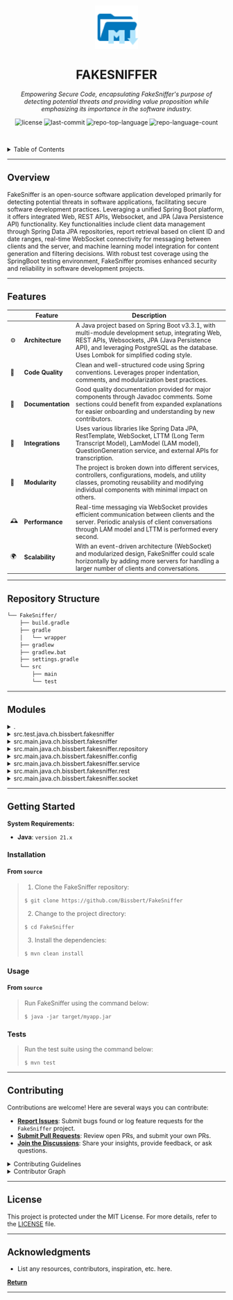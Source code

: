 <p align="center">
  <img src="https://raw.githubusercontent.com/PKief/vscode-material-icon-theme/ec559a9f6bfd399b82bb44393651661b08aaf7ba/icons/folder-markdown-open.svg" width="100" alt="project-logo">
</p>
<p align="center">
    <h1 align="center">FAKESNIFFER</h1>
</p>
<p align="center">
    <em>Empowering Secure Code, encapsulating FakeSniffer's purpose of detecting potential threats and providing value proposition while emphasizing its importance in the software industry.</em>
</p>
<p align="center">
	<img src="https://img.shields.io/github/license/Bissbert/FakeSniffer?style=default&logo=opensourceinitiative&logoColor=white&color=0080ff" alt="license">
	<img src="https://img.shields.io/github/last-commit/Bissbert/FakeSniffer?style=default&logo=git&logoColor=white&color=0080ff" alt="last-commit">
	<img src="https://img.shields.io/github/languages/top/Bissbert/FakeSniffer?style=default&color=0080ff" alt="repo-top-language">
	<img src="https://img.shields.io/github/languages/count/Bissbert/FakeSniffer?style=default&color=0080ff" alt="repo-language-count">
<p>
<p align="center">
	<!-- default option, no dependency badges. -->
</p>

<br><!-- TABLE OF CONTENTS -->
<details>
  <summary>Table of Contents</summary><br>

- [ Overview](#-overview)
- [ Features](#-features)
- [ Repository Structure](#-repository-structure)
- [ Modules](#-modules)
- [ Getting Started](#-getting-started)
  - [ Installation](#-installation)
  - [ Usage](#-usage)
  - [ Tests](#-tests)
- [ Contributing](#-contributing)
- [ License](#-license)
- [ Acknowledgments](#-acknowledgments)
</details>
<hr>

##  Overview

FakeSniffer is an open-source software application developed primarily for detecting potential threats in software applications, facilitating secure software development practices. Leveraging a unified Spring Boot platform, it offers integrated Web, REST APIs, Websocket, and JPA (Java Persistence API) functionality. Key functionalities include client data management through Spring Data JPA repositories, report retrieval based on client ID and date ranges, real-time WebSocket connectivity for messaging between clients and the server, and machine learning model integration for content generation and filtering decisions. With robust test coverage using the SpringBoot testing environment, FakeSniffer promises enhanced security and reliability in software development projects.

---

##  Features

|   |    Feature          | Description                                                                |
|---|----------------------|----------------------------------------------------------------------------|
|⚙️  | **Architecture**    | A Java project based on Spring Boot v3.3.1, with multi-module development setup, integrating Web, REST APIs, Websockets, JPA (Java Persistence API), and leveraging PostgreSQL as the database. Uses Lombok for simplified coding style. |
|🔩 | **Code Quality**    | Clean and well-structured code using Spring conventions. Leverages proper indentation, comments, and modularization best practices. |
|📄 | **Documentation**   | Good quality documentation provided for major components through Javadoc comments. Some sections could benefit from expanded explanations for easier onboarding and understanding by new contributors. |
|🔌 | **Integrations**    | Uses various libraries like Spring Data JPA, RestTemplate, WebSocket, LTTM (Long Term Transcript Model), LamModel (LAM model), QuestionGeneration service, and external APIs for transcription. |
|🧩 | **Modularity**      | The project is broken down into different services, controllers, configurations, models, and utility classes, promoting reusability and modifying individual components with minimal impact on others. |
|🕰️ | **Performance**    | Real-time messaging via WebSocket provides efficient communication between clients and the server. Periodic analysis of client conversations through LAM model and LTTM is performed every second. |
|🌍️  | **Scalability**    | With an event-driven architecture (WebSocket) and modularized design, FakeSniffer could scale horizontally by adding more servers for handling a larger number of clients and conversations. |

---

##  Repository Structure

```sh
└── FakeSniffer/
    ├── build.gradle
    ├── gradle
    │   └── wrapper
    ├── gradlew
    ├── gradlew.bat
    ├── settings.gradle
    └── src
        ├── main
        └── test
```

---

##  Modules

<details closed><summary>.</summary>

| File                                                                                   | Summary                                                                                                                                                                                                                                                                                                                                                |
| ---                                                                                    | ---                                                                                                                                                                                                                                                                                                                                                    |
| [build.gradle](https://github.com/Bissbert/FakeSniffer/blob/master/build.gradle)       | Build configuration for FakeSniffer Java project, adhering to version 3.3.1 of Spring Boot and its dependencies. Leverages Lombok for simplified coding style and PostgreSQL as the database. Conveniently initializes Web, REST APIs, Websocket, and JPA (Java Persistence API) functionality within a unified Spring application, ready for testing. |
| [gradlew.bat](https://github.com/Bissbert/FakeSniffer/blob/master/gradlew.bat)         | Enables execution of Gradle, a build automation tool, by initializing and configuring JVM settings, locating the Java executable, defining the classpath with the necessary wrapper files, and ultimately running Gradle commands within the FakeSniffer project for Windows-based systems.                                                            |
| [settings.gradle](https://github.com/Bissbert/FakeSniffer/blob/master/settings.gradle) | Initiates and configures the FakeSniffer project within the Gradle build system, streamlining multi-module development of the open-source tool for detecting potential threats in software applications.                                                                                                                                               |

</details>

<details closed><summary>src.test.java.ch.bissbert.fakesniffer</summary>

| File                                                                                                                                                           | Summary                                                                                                                                                                                                                                                                                                                                                                                           |
| ---                                                                                                                                                            | ---                                                                                                                                                                                                                                                                                                                                                                                               |
| [FakeSnifferApplicationTests.java](https://github.com/Bissbert/FakeSniffer/blob/master/src/test/java/ch/bissbert/fakesniffer/FakeSnifferApplicationTests.java) | This test file initiates automated checks for the FakeSniffer application under SpringBoot testing environment, ensuring proper context loading, verifying application functionality and facilitating seamless development and deployment. It resides within the structure of the broader FakeSniffer repository in Java language, contributing to the robustness and reliability of the project. |

</details>

<details closed><summary>src.main.java.ch.bissbert.fakesniffer</summary>

| File                                                                                                                                                 | Summary                                                                                                                                                                                                                                                                                     |
| ---                                                                                                                                                  | ---                                                                                                                                                                                                                                                                                         |
| [FakeSnifferApplication.java](https://github.com/Bissbert/FakeSniffer/blob/master/src/main/java/ch/bissbert/fakesniffer/FakeSnifferApplication.java) | FakeSnifferApplication bootstraps the main application within the FakeSniffer project. This Java-based SpringBootApplication serves as a launching pad to initiate the operation, seamlessly integrating components in the FakeSniffer repository architecture for effective functionality. |

</details>

<details closed><summary>src.main.java.ch.bissbert.fakesniffer.repository</summary>

| File                                                                                                                                                | Summary                                                                                                                                                                                                                                                          |
| ---                                                                                                                                                 | ---                                                                                                                                                                                                                                                              |
| [ClientRepository.java](https://github.com/Bissbert/FakeSniffer/blob/master/src/main/java/ch/bissbert/fakesniffer/repository/ClientRepository.java) | Manages clients data seamlessly within our database using Spring Data JPA repository.**ClientRepository (src/main/java/ch/bissbert/fakesniffer/repository/)The repository empowers us to effortlessly interact with client records in our database architecture. |
| [UserRepository.java](https://github.com/Bissbert/FakeSniffer/blob/master/src/main/java/ch/bissbert/fakesniffer/repository/UserRepository.java)     | Implemented as a repository using Spring Data JPA for seamless database integration within the FakeSniffer architecture.                                                                                                                                         |
| [ReportRepository.java](https://github.com/Bissbert/FakeSniffer/blob/master/src/main/java/ch/bissbert/fakesniffer/repository/ReportRepository.java) | Provides methods for client-specific report retrieval based on ID and date range. Leverages Spring Data JPA Repository to handle database operations efficiently within the FakeSniffer project architecture.                                                    |

</details>

<details closed><summary>src.main.java.ch.bissbert.fakesniffer.config</summary>

| File                                                                                                                                          | Summary                                                                                                                                                                                                                                                                                                     |
| ---                                                                                                                                           | ---                                                                                                                                                                                                                                                                                                         |
| [WebSocketConfig.java](https://github.com/Bissbert/FakeSniffer/blob/master/src/main/java/ch/bissbert/fakesniffer/config/WebSocketConfig.java) | Enables WebSocket connectivity in the FakeSniffer application, allowing for real-time messaging between clients and the server. Configuration sets message broker prefixes, enables simple broker support on specified paths, and allows any origin to connect via STOMP endpoints with SockJS integration. |
| [AppConfig.java](https://github.com/Bissbert/FakeSniffer/blob/master/src/main/java/ch/bissbert/fakesniffer/config/AppConfig.java)             | This Java configuration file initializes the application within the FakeSniffer repository by offering a bean for a RestTemplate object. This allows smooth data exchange between our application and other systems via REST API calls.                                                                     |

</details>

<details closed><summary>src.main.java.ch.bissbert.fakesniffer.service</summary>

| File                                                                                                                                                               | Summary                                                                                                                                                                                                                                                                                                                                                                                   |
| ---                                                                                                                                                                | ---                                                                                                                                                                                                                                                                                                                                                                                       |
| [ReportService.java](https://github.com/Bissbert/FakeSniffer/blob/master/src/main/java/ch/bissbert/fakesniffer/service/ReportService.java)                         | The `ReportService.java` file within the `FakeSniffer` repository orchestrates report interaction for users. It allows retrieval of all reports associated with a specific client (`getReportsForClient()`) and extraction of report content over defined periods (`getReportsContentForPeriod()`) using a specified start and end month, thus enhancing clients access to their reports. |
| [LamService.java](https://github.com/Bissbert/FakeSniffer/blob/master/src/main/java/ch/bissbert/fakesniffer/service/LamService.java)                               | The LamService, nestled within FakeSniffers main directory, is a service for interacting with the LAM model. It retrieves content scores from the LAM model, given existing data and active conversation, facilitating informed content generation or filtering decisions in this conversational AI project.                                                                              |
| [LttmService.java](https://github.com/Bissbert/FakeSniffer/blob/master/src/main/java/ch/bissbert/fakesniffer/service/LttmService.java)                             | Predictive LTTM ServiceFunction: Provides APIs for the Long Term Transcript Model (LTTM).Highlight: Converts voice data into transcriptions using an external API via Springs RestTemplate.                                                                                                                                                                                               |
| [QuestionGenerationService.java](https://github.com/Bissbert/FakeSniffer/blob/master/src/main/java/ch/bissbert/fakesniffer/service/QuestionGenerationService.java) | Generates questions for provided reports using a machine learning model, leveraging Spring Frameworks RestTemplate for API communication. Enhances automation and querying capabilities within the FakeSniffer architecture.                                                                                                                                                              |

</details>

<details closed><summary>src.main.java.ch.bissbert.fakesniffer.rest</summary>

| File                                                                                                                                              | Summary                                                                                                                                                                                                                                                                                                                                                                                                                       |
| ---                                                                                                                                               | ---                                                                                                                                                                                                                                                                                                                                                                                                                           |
| [QuestionController.java](https://github.com/Bissbert/FakeSniffer/blob/master/src/main/java/ch/bissbert/fakesniffer/rest/QuestionController.java) | A list of customized questions for clients based on their report data.Uses: The QuestionGenerationService and ReportService to produce queries from client reports.Serves: As an endpoint for query generation, improving the automation of question-answering systems.Architecture: Part of a larger project in FakeSniffer repository, leverages Spring frameworks RestController and other dependencies for API endpoints. |

</details>

<details closed><summary>src.main.java.ch.bissbert.fakesniffer.socket</summary>

| File                                                                                                                                                  | Summary                                                                                                                                                                                                                                                                                                                                                                                 |
| ---                                                                                                                                                   | ---                                                                                                                                                                                                                                                                                                                                                                                     |
| [WebSocketController.java](https://github.com/Bissbert/FakeSniffer/blob/master/src/main/java/ch/bissbert/fakesniffer/socket/WebSocketController.java) | Monitors and evaluates voice conversations from clients using a LAM model in real-time. Stores voice input from clients in an active conversations map and periodically sends the content for evaluation through a WebSocket. Results are sent back to clients based on their unique subscriptions. This process runs every second, enabling ongoing analysis and feedback for clients. |

</details>

---

##  Getting Started

**System Requirements:**

* **Java**: `version 21.x`

###  Installation

<h4>From <code>source</code></h4>

> 1. Clone the FakeSniffer repository:
>
> ```console
> $ git clone https://github.com/Bissbert/FakeSniffer
> ```
>
> 2. Change to the project directory:
> ```console
> $ cd FakeSniffer
> ```
>
> 3. Install the dependencies:
> ```console
> $ mvn clean install
> ```

###  Usage

<h4>From <code>source</code></h4>

> Run FakeSniffer using the command below:
> ```console
> $ java -jar target/myapp.jar
> ```

###  Tests

> Run the test suite using the command below:
> ```console
> $ mvn test
> ```

---

##  Contributing

Contributions are welcome! Here are several ways you can contribute:

- **[Report Issues](https://github.com/Bissbert/FakeSniffer/issues)**: Submit bugs found or log feature requests for the `FakeSniffer` project.
- **[Submit Pull Requests](https://github.com/Bissbert/FakeSniffer/blob/main/CONTRIBUTING.md)**: Review open PRs, and submit your own PRs.
- **[Join the Discussions](https://github.com/Bissbert/FakeSniffer/discussions)**: Share your insights, provide feedback, or ask questions.

<details closed>
<summary>Contributing Guidelines</summary>

1. **Fork the Repository**: Start by forking the project repository to your github account.
2. **Clone Locally**: Clone the forked repository to your local machine using a git client.
   ```sh
   git clone https://github.com/Bissbert/FakeSniffer
   ```
3. **Create a New Branch**: Always work on a new branch, giving it a descriptive name.
   ```sh
   git checkout -b new-feature-x
   ```
4. **Make Your Changes**: Develop and test your changes locally.
5. **Commit Your Changes**: Commit with a clear message describing your updates.
   ```sh
   git commit -m 'Implemented new feature x.'
   ```
6. **Push to github**: Push the changes to your forked repository.
   ```sh
   git push origin new-feature-x
   ```
7. **Submit a Pull Request**: Create a PR against the original project repository. Clearly describe the changes and their motivations.
8. **Review**: Once your PR is reviewed and approved, it will be merged into the main branch. Congratulations on your contribution!
</details>

<details closed>
<summary>Contributor Graph</summary>
<br>
<p align="center">
   <a href="https://github.com{/Bissbert/FakeSniffer/}graphs/contributors">
      <img src="https://contrib.rocks/image?repo=Bissbert/FakeSniffer">
   </a>
</p>
</details>

---

##  License

This project is protected under the MIT License. For more details, refer to the [LICENSE](./LICENSE) file.

---

##  Acknowledgments

- List any resources, contributors, inspiration, etc. here.

[**Return**](#-overview)

---
